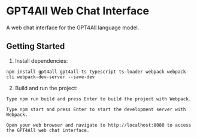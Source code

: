 # GPT4All Web Chat Interface

A web chat interface for the GPT4All language model.

## Getting Started

1. Install dependencies:
```
npm install gpt4all gpt4all-ts typescript ts-loader webpack webpack-cli webpack-dev-server --save-dev
```
2. Build and run the project:
```
Type npm run build and press Enter to build the project with Webpack.

Type npm start and press Enter to start the development server with Webpack.

Open your web browser and navigate to http://localhost:8080 to access the GPT4All web chat interface.
```